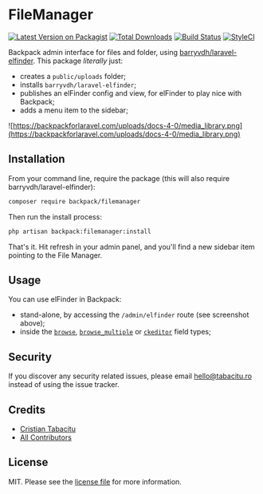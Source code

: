 # FileManager

[![Latest Version on Packagist][ico-version]][link-packagist]
[![Total Downloads][ico-downloads]][link-downloads]
[![Build Status][ico-travis]][link-travis]
[![StyleCI][ico-styleci]][link-styleci]

Backpack admin interface for files and folder, using [barryvdh/laravel-elfinder](https://github.com/barryvdh/laravel-elfinder). This package _literally_ just:
- creates a ```public/uploads``` folder;
- installs ```barryvdh/laravel-elfinder```;
- publishes an elFinder config and view, for elFinder to play nice with Backpack;
- adds a menu item to the sidebar;

![https://backpackforlaravel.com/uploads/docs-4-0/media_library.png](https://backpackforlaravel.com/uploads/docs-4-0/media_library.png)


## Installation

From your command line, require the package (this will also require barryvdh/laravel-elfinder):

``` bash
composer require backpack/filemanager
```

Then run the install process:

```bash
php artisan backpack:filemanager:install
```

That's it. Hit refresh in your admin panel, and you'll find a new sidebar item pointing to the File Manager.

## Usage

You can use elFinder in Backpack:
- stand-alone, by accessing the ```/admin/elfinder``` route (see screenshot above);
- inside the [```browse```](https://backpackforlaravel.com/docs/4.1/crud-fields#browse), [```browse_multiple```](https://backpackforlaravel.com/docs/4.1/crud-fields#browse_multiple) or [```ckeditor```](https://backpackforlaravel.com/docs/4.1/crud-fields#ckeditor) field types;


## Security

If you discover any security related issues, please email hello@tabacitu.ro instead of using the issue tracker.

## Credits

- [Cristian Tabacitu][link-author]
- [All Contributors][link-contributors]

## License

MIT. Please see the [license file](license.md) for more information.

[ico-version]: https://img.shields.io/packagist/v/backpack/filemanager.svg?style=flat-square
[ico-downloads]: https://img.shields.io/packagist/dt/backpack/filemanager.svg?style=flat-square
[ico-travis]: https://img.shields.io/travis/backpack/filemanager/master.svg?style=flat-square
[ico-styleci]: https://styleci.io/repos/249020338/shield

[link-packagist]: https://packagist.org/packages/backpack/filemanager
[link-downloads]: https://packagist.org/packages/backpack/filemanager
[link-travis]: https://travis-ci.org/backpack/filemanager
[link-styleci]: https://styleci.io/repos/249020338
[link-author]: https://tabacitu.ro
[link-contributors]: ../../contributors
